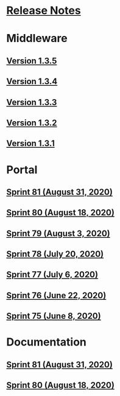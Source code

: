 # [Release Notes](README.md)
# Middleware
## [Version 1.3.5](middleware/middleware-1.3.5.md)
## [Version 1.3.4](middleware/middleware-1.3.4.md)
## [Version 1.3.3](middleware/middleware-1.3.3.md)
## [Version 1.3.2](middleware/middleware-1.3.2.md)
## [Version 1.3.1](middleware/middleware-1.3.1.md)
# Portal
## [Sprint 81 (August 31, 2020)](portal/portal-sprint-81.md)
## [Sprint 80 (August 18, 2020)](portal/portal-sprint-80.md)
## [Sprint 79 (August 3, 2020)](portal/portal-sprint-79.md)
## [Sprint 78 (July 20, 2020)](portal/portal-sprint-78.md)
## [Sprint 77 (July 6, 2020)](portal/portal-sprint-77.md)
## [Sprint 76 (June 22, 2020)](portal/portal-sprint-76.md)
## [Sprint 75 (June 8, 2020)](portal/portal-sprint-75.md)
# Documentation
## [Sprint 81 (August 31, 2020)](documentation/sprint-81.md)
## [Sprint 80 (August 18, 2020)](documentation/sprint-80.md)